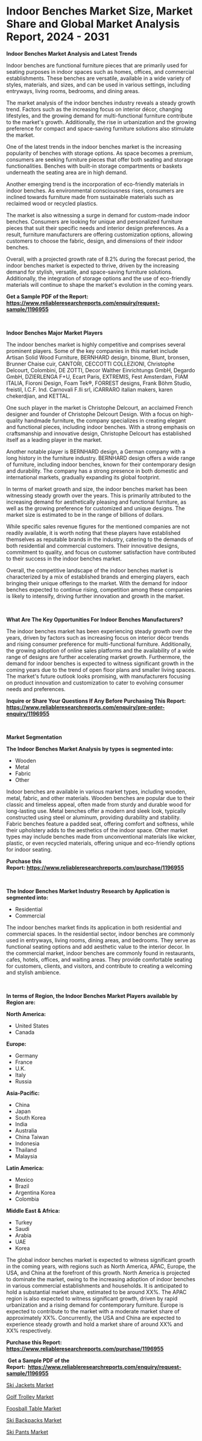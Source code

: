 <p><h1>Indoor Benches Market Size, Market Share and Global Market Analysis Report, 2024 - 2031</h1></p><p><strong>Indoor Benches Market Analysis and Latest Trends</strong></p>
<p><p>Indoor benches are functional furniture pieces that are primarily used for seating purposes in indoor spaces such as homes, offices, and commercial establishments. These benches are versatile, available in a wide variety of styles, materials, and sizes, and can be used in various settings, including entryways, living rooms, bedrooms, and dining areas.</p><p>The market analysis of the indoor benches industry reveals a steady growth trend. Factors such as the increasing focus on interior décor, changing lifestyles, and the growing demand for multi-functional furniture contribute to the market's growth. Additionally, the rise in urbanization and the growing preference for compact and space-saving furniture solutions also stimulate the market.</p><p>One of the latest trends in the indoor benches market is the increasing popularity of benches with storage options. As space becomes a premium, consumers are seeking furniture pieces that offer both seating and storage functionalities. Benches with built-in storage compartments or baskets underneath the seating area are in high demand.</p><p>Another emerging trend is the incorporation of eco-friendly materials in indoor benches. As environmental consciousness rises, consumers are inclined towards furniture made from sustainable materials such as reclaimed wood or recycled plastics.</p><p>The market is also witnessing a surge in demand for custom-made indoor benches. Consumers are looking for unique and personalized furniture pieces that suit their specific needs and interior design preferences. As a result, furniture manufacturers are offering customization options, allowing customers to choose the fabric, design, and dimensions of their indoor benches.</p><p>Overall, with a projected growth rate of 8.2% during the forecast period, the indoor benches market is expected to thrive, driven by the increasing demand for stylish, versatile, and space-saving furniture solutions. Additionally, the integration of storage options and the use of eco-friendly materials will continue to shape the market's evolution in the coming years.</p></p>
<p><strong>Get a Sample PDF of the Report:&nbsp; <a href="https://www.reliableresearchreports.com/enquiry/request-sample/1196955">https://www.reliableresearchreports.com/enquiry/request-sample/1196955</a></strong></p>
<p>&nbsp;</p>
<p><strong>Indoor Benches Major Market Players</strong></p>
<p><p>The indoor benches market is highly competitive and comprises several prominent players. Some of the key companies in this market include Artisan Solid Wood Furniture, BERNHARD design, binome, Blunt, bronsen, Brunner Chaise cuir, CANTORI, CECCOTTI COLLEZIONI, Christophe Delcourt, Colombini, DE ZOTTI, Decor Walther Einrichtungs GmbH, Degardo GmbH, DZIERLENGA F+U, Ecart Paris, EXTREMIS, Fest Amsterdam, FIAM ITALIA, Fioroni Design, Foam Tek®, FORREST designs, Frank Böhm Studio, freistil, I.C.F. Ind. Carnovali F.lli srl, iCARRARO italian makers, karen chekerdjian, and KETTAL.</p><p>One such player in the market is Christophe Delcourt, an acclaimed French designer and founder of Christophe Delcourt Design. With a focus on high-quality handmade furniture, the company specializes in creating elegant and functional pieces, including indoor benches. With a strong emphasis on craftsmanship and innovative design, Christophe Delcourt has established itself as a leading player in the market.</p><p>Another notable player is BERNHARD design, a German company with a long history in the furniture industry. BERNHARD design offers a wide range of furniture, including indoor benches, known for their contemporary design and durability. The company has a strong presence in both domestic and international markets, gradually expanding its global footprint.</p><p>In terms of market growth and size, the indoor benches market has been witnessing steady growth over the years. This is primarily attributed to the increasing demand for aesthetically pleasing and functional furniture, as well as the growing preference for customized and unique designs. The market size is estimated to be in the range of billions of dollars.</p><p>While specific sales revenue figures for the mentioned companies are not readily available, it is worth noting that these players have established themselves as reputable brands in the industry, catering to the demands of both residential and commercial customers. Their innovative designs, commitment to quality, and focus on customer satisfaction have contributed to their success in the indoor benches market.</p><p>Overall, the competitive landscape of the indoor benches market is characterized by a mix of established brands and emerging players, each bringing their unique offerings to the market. With the demand for indoor benches expected to continue rising, competition among these companies is likely to intensify, driving further innovation and growth in the market.</p></p>
<p>&nbsp;</p>
<p><strong>What Are The Key Opportunities For Indoor Benches Manufacturers?</strong></p>
<p><p>The indoor benches market has been experiencing steady growth over the years, driven by factors such as increasing focus on interior décor trends and rising consumer preference for multi-functional furniture. Additionally, the growing adoption of online sales platforms and the availability of a wide range of designs are further accelerating market growth. Furthermore, the demand for indoor benches is expected to witness significant growth in the coming years due to the trend of open floor plans and smaller living spaces. The market's future outlook looks promising, with manufacturers focusing on product innovation and customization to cater to evolving consumer needs and preferences.</p></p>
<p><strong>Inquire or Share Your Questions If Any Before Purchasing This Report: <a href="https://www.reliableresearchreports.com/enquiry/pre-order-enquiry/1196955">https://www.reliableresearchreports.com/enquiry/pre-order-enquiry/1196955</a></strong></p>
<p>&nbsp;</p>
<p><strong>Market Segmentation</strong></p>
<p><strong>The Indoor Benches Market Analysis by types is segmented into:</strong></p>
<p><ul><li>Wooden</li><li>Metal</li><li>Fabric</li><li>Other</li></ul></p>
<p><p>Indoor benches are available in various market types, including wooden, metal, fabric, and other materials. Wooden benches are popular due to their classic and timeless appeal, often made from sturdy and durable wood for long-lasting use. Metal benches offer a modern and sleek look, typically constructed using steel or aluminum, providing durability and stability. Fabric benches feature a padded seat, offering comfort and softness, while their upholstery adds to the aesthetics of the indoor space. Other market types may include benches made from unconventional materials like wicker, plastic, or even recycled materials, offering unique and eco-friendly options for indoor seating.</p></p>
<p><strong>Purchase this Report:&nbsp;<a href="https://www.reliableresearchreports.com/purchase/1196955">https://www.reliableresearchreports.com/purchase/1196955</a></strong></p>
<p>&nbsp;</p>
<p><strong>The Indoor Benches Market Industry Research by Application is segmented into:</strong></p>
<p><ul><li>Residential</li><li>Commercial</li></ul></p>
<p><p>The indoor benches market finds its application in both residential and commercial spaces. In the residential sector, indoor benches are commonly used in entryways, living rooms, dining areas, and bedrooms. They serve as functional seating options and add aesthetic value to the interior decor. In the commercial market, indoor benches are commonly found in restaurants, cafes, hotels, offices, and waiting areas. They provide comfortable seating for customers, clients, and visitors, and contribute to creating a welcoming and stylish ambience.</p></p>
<p>&nbsp;</p>
<p><strong>In terms of Region, the Indoor Benches Market Players available by Region are:</strong></p>
<p>
    <p> <strong> North America: </strong>
        <ul>
            <li>United States</li>
            <li>Canada</li>
        </ul>
        </p> 
    <p> <strong> Europe: </strong>
        <ul>
            <li>Germany</li>
            <li>France</li>
            <li>U.K.</li>
            <li>Italy</li>
            <li>Russia</li>
        </ul>
        </p> 
    <p> <strong> Asia-Pacific: </strong>
        <ul>
            <li>China</li>
            <li>Japan</li>
            <li>South Korea</li>
            <li>India</li>
            <li>Australia</li>
            <li>China Taiwan</li>
            <li>Indonesia</li>
            <li>Thailand</li>
            <li>Malaysia</li>
        </ul>
        </p> 
    <p> <strong> Latin America: </strong>
        <ul>
            <li>Mexico</li>
            <li>Brazil</li>
            <li>Argentina Korea</li>
            <li>Colombia</li>
        </ul>
        </p> 
    <p> <strong> Middle East & Africa: </strong>
        <ul>
            <li>Turkey</li>
            <li>Saudi</li>
            <li>Arabia</li>
            <li>UAE</li>
            <li>Korea</li>
        </ul>
    </p>
    </p>
<p><p>The global indoor benches market is expected to witness significant growth in the coming years, with regions such as North America, APAC, Europe, the USA, and China at the forefront of this growth. North America is projected to dominate the market, owing to the increasing adoption of indoor benches in various commercial establishments and households. It is anticipated to hold a substantial market share, estimated to be around XX%. The APAC region is also expected to witness significant growth, driven by rapid urbanization and a rising demand for contemporary furniture. Europe is expected to contribute to the market with a moderate market share of approximately XX%. Concurrently, the USA and China are expected to experience steady growth and hold a market share of around XX% and XX% respectively.</p></p>
<p><strong>Purchase this Report: <a href="https://www.reliableresearchreports.com/purchase/1196955">https://www.reliableresearchreports.com/purchase/1196955</a></strong></p>
<p>&nbsp;<strong>Get a Sample PDF of the Report:&nbsp;&nbsp;<a href="https://www.reliableresearchreports.com/enquiry/request-sample/1196955">https://www.reliableresearchreports.com/enquiry/request-sample/1196955</a></strong></p>
<p><strong></strong></p>
<p><p><a href="https://github.com/zeberleansnyderallisonwjfli/Market-Research-Report-List-1/blob/main/ski-jackets-market.md">Ski Jackets Market</a></p><p><a href="https://github.com/changoleonlaverguenzanoexiste/Market-Research-Report-List-1/blob/main/golf-trolley-market.md">Golf Trolley Market</a></p><p><a href="https://github.com/wwwkeltoum/Market-Research-Report-List-1/blob/main/foosball-table-market.md">Foosball Table Market</a></p><p><a href="https://github.com/nicoletavirag/Market-Research-Report-List-1/blob/main/ski-backpacks-market.md">Ski Backpacks Market</a></p><p><a href="https://github.com/arionmp/Market-Research-Report-List-1/blob/main/ski-pants-market.md">Ski Pants Market</a></p></p>